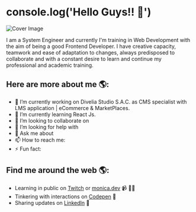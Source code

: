 # console.log('Hello Guys!! 👋')

![Cover Image](https://user-images.githubusercontent.com/32435210/148407392-6fae5264-f74e-4c3b-8121-27111eb390c6.jpg)

I am a System Engineer and currently I'm training in Web Development with the aim of being a good Frontend Developer. I have creative capacity, teamwork and ease of
adaptation to changes, always predisposed to collaborate and with a constant desire to learn and continue my professional and academic training. 

## Here are more about me 🌎:
- 🔭 I’m currently working on Divelia Studio S.A.C. as CMS specialist with LMS application | eCommerce & MarketPlaces. 
- 🌱 I’m currently learning React Js.
- 👯 I’m looking to collaborate on 
- 🤔 I’m looking for help with 
- 💬 Ask me about 
- 📫 How to reach me:  
- ⚡ Fun fact: 

## Find me around the web 🌎:
- Learning in public on <a href="https://www.twitch.tv/blacktechdiva">Twitch</a> or <a href="https://www.monica.dev">monica.dev</a> 📹 ✍🏾
- Tinkering with interactions on <a href="https://codepen.io/m0nica"> Codepen</a> 🏓
- Sharing updates on <a href="https://www.linkedin.com/in/monicampowell/">LinkedIn</a> 💼



